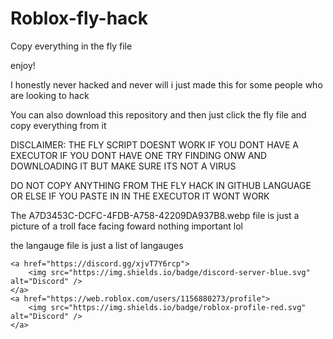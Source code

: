 # Roblox-fly-hack

Copy everything in the fly file

enjoy!

I honestly never hacked and never will i just made this for some people who are looking to hack

You can also download this repository and then just click the fly file and copy everything from it


DISCLAIMER: THE FLY SCRIPT DOESNT WORK IF YOU DONT HAVE A EXECUTOR IF YOU DONT HAVE ONE TRY FINDING ONW AND DOWNLOADING IT BUT MAKE SURE ITS NOT A VIRUS


DO NOT COPY ANYTHING FROM THE FLY HACK IN GITHUB LANGUAGE OR ELSE IF YOU PASTE IN IN THE EXECUTOR IT WONT WORK


The A7D3453C-DCFC-4FDB-A758-42209DA937B8.webp file is just a picture of a troll face facing foward nothing important lol

the langauge file is just a list of langauges

	<a href="https://discord.gg/xjvT7Y6rcp">
		<img src="https://img.shields.io/badge/discord-server-blue.svg" alt="Discord" />
	</a>
	<a href="https://web.roblox.com/users/1156880273/profile">
		<img src="https://img.shields.io/badge/roblox-profile-red.svg" alt="Discord" />
	</a>
</div>

